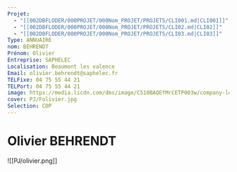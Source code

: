 ```yaml
---
Projet:
  - "[[002DBFLODER/000PROJET/000Nom_PROJET/PROJETS/CLI001.md|CLI001]]"
  - "[[002DBFLODER/000PROJET/000Nom_PROJET/PROJETS/CLI02.md|CLI02]]"
  - "[[002DBFLODER/000PROJET/000Nom_PROJET/PROJETS/CLI03.md|CLI03]]"
Type: ANNUAIRE
nom: BEHRENDT
Prénom: Olivier
Entreprise: SAPHELEC
Localisation: Beaumont les valence
Email: olivier.behrendt@saphelec.fr
TELFixe: 04 75 55 44 21
TELPort: 04 75 55 44 21
image: https://media.licdn.com/dms/image/C510BAQEfMrCETP003w/company-logo_200_200/0/1519863175658?e=2147483647&v=beta&t=Kqb6C8vAvVXs8H3txaL51tk_nuB4LWCVMs4m6HADkYc
cover: PJ/Folivier.jpg
Selection: CDP
---
```


# Olivier BEHRENDT



![[PJ/olivier.png]]
